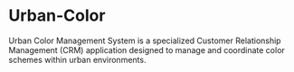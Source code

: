 # Urban-Color
Urban Color Management System is a specialized Customer Relationship Management (CRM) application designed to manage and coordinate color schemes within urban environments.
